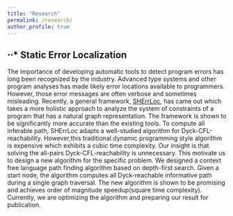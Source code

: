 ```yaml
---
title: "Research"
permalink: /research/
author_profile: true
---
```

## ⋅⋅* Static Error Localization
The importance of developing automatic tools to detect program errors has long been recognized by the industry. Advanced type systems and other program analyses has made likely error locations available to programmers. However, those error messages are often verbose and sometimes misleading. Recently, a general framework, [SHErrLoc](http://www.cs.cornell.edu/projects/SHErrLoc/), has came out which takes a more holistic approach to analyze the system of constraints of a program that has a natural graph representation. The framework is shown to be significantly more accurate than the existing tools. To compute all inferable path, SHErrLoc adapts a well-studied algorithm for Dyck-CFL-reachability. However,this traditional dynamic programming style algorithm is expensive which exhibits a cubic time complexity. Our insight is that solving the all-pairs Dyck-CFL-reachability is unnecessary. This motivate us to design a new algorithm for the specific problem. We designed a context free language path finding algorithm based on depth-first search. Given a start node, the algorithm computes all Dyck-reachable informative path during a single graph traversal. The new algorithm is shown to be promising and achieves order of magnitude speedup(square time complexity). Currently, we are optimizing the algorithm and preparing our result for publication. 
